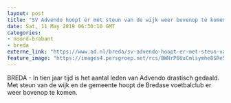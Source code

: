 ```yaml
---
layout: post
title: "SV Advendo hoopt er met steun van de wijk weer bovenop te komen"
date: Sat, 11 May 2019 06:30:10 GMT
categories: 
- noord-brabant 
- breda 
externe_link: "https://www.ad.nl/breda/sv-advendo-hoopt-er-met-steun-van-de-wijk-weer-bovenop-te-komen~ac83aaf5/"
feature_image: "https://images4.persgroep.net/rcs/BWHrP6UxCmlsymhe8SRe5IN7fMw/diocontent/147860813/_fitwidth/400/?appId=21791a8992982cd8da851550a453bd7f&quality=0.7"
---
```


BREDA - In tien jaar tijd is het aantal leden van Advendo drastisch gedaald. Met steun van de wijk en de gemeente hoopt de Bredase voetbalclub er weer bovenop te komen.
